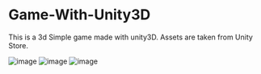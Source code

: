 # Game-With-Unity3D
This is a 3d Simple game made with unity3D. Assets are taken from Unity Store.

![image](https://user-images.githubusercontent.com/80199998/172051890-7ca045ea-552b-43d8-a377-c8abe459706d.png)
![image](https://user-images.githubusercontent.com/80199998/172052000-73ff5f72-3418-4f65-b728-cec4350dda4c.png)
![image](https://user-images.githubusercontent.com/80199998/172052002-b2b0e844-5ed5-46df-af86-8f75aa863dc0.png)

